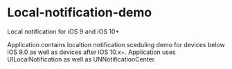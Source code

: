 # Local-notification-demo
Local notification for iOS 9 and iOS 10+

Application contains localtion notification sceduling demo for devices below iOS 9.0 as well as devices after iOS 10.x+.
Application uses UILocalNotification as well as UNNotificationCenter.

